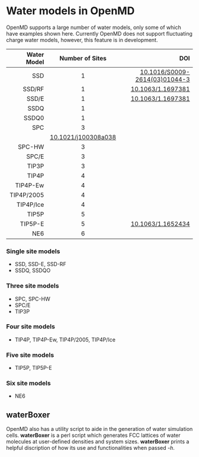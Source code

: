 # Water models in OpenMD

OpenMD supports a large number of water models, only some of which
have examples shown here. Currently OpenMD does not support
fluctuating charge water models, however, this feature is in
development.

| Water Model| Number of Sites | DOI  |
| ---------:|:-------------:|----:|
| SSD       | 1             |[10.1016/S0009-2614(03)01044-3](https://doi.org/10.1016/S0009-2614(03)01044-3) |
| SSD/RF    | 1             |[10.1063/1.1697381](https://doi.org/10.1063/1.1697381) |
| SSD/E     | 1             |[10.1063/1.1697381](https://doi.org/10.1063/1.1697381) |
| SSDQ      | 1             |
| SSDQ0     | 1             |
| SPC       | 3
| |[10.1021/j100308a038](https://doi.org/10.1021/j100308a038) |
| SPC-HW    | 3 | |[10.1063/1.1359183](https://doi.org/10.1063/1.1359183) |
| SPC/E     | 3 | |[10.1021/j100308a038](https://doi.org/10.1021/j100308a038) |
| TIP3P     | 3 | |[10.1063/1.445869](https://doi.org/10.1063/1.445869) |
| TIP4P     | 4 | |[10.1063/1.445869](https://doi.org/10.1063/1.445869) |
| TIP4P-Ew  | 4 | |[10.1063/1.1683075](https://doi.org/10.1063/1.1683075) |
| TIP4P/2005 | 4 | |[10.1063/1.2121687](https://doi.org/10.1063/1.2121687) |
| TIP4P/Ice | 4 | |[10.1063/1.1931662](https://doi.org/10.1063/1.1931662) |
| TIP5P     | 5 | |[10.1063/1.481505](https://doi.org/10.1063/1.481505) |
| TIP5P-E   | 5             |[10.1063/1.1652434](https://doi.org/10.1063/1.1652434) |
| NE6       | 6 | |[10.1063/1.1562610](https://doi.org/10.1063/1.1562610) |


### Single site models
+ SSD, SSD-E, SSD-RF
+ SSDQ, SSDQO

### Three site models
+ SPC, SPC-HW
+ SPC/E
+ TIP3P

### Four site models
+ TIP4P, TIP4P-Ew, TIP4P/2005, TIP4P/Ice

### Five site models
+ TIP5P, TIP5P-E

### Six site models
+ NE6

## waterBoxer

OpenMD also has a utility script to aide in the generation of water
simulation cells. **waterBoxer** is a perl script which generates FCC
lattices of water molecules at user-defined densities and system
sizes. **waterBoxer** prints a helpful discription of how its use and
functionalities when passed *-h*.

